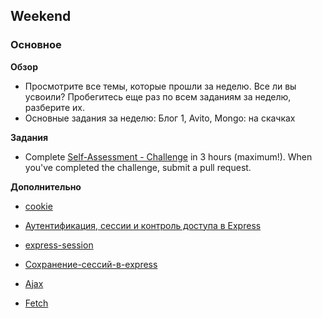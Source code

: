 ## Weekend

### Основное

**Обзор**

- Просмотрите все темы, которые прошли за неделю. Все ли вы усвоили? Пробегитесь еще раз по всем заданиям за неделю, разберите их.
- Основные задания за неделю: Блог 1, Avito, Mongo: на скачках

**Задания**

- Complete [Self-Assessment - Challenge](https://github.com/Elbrus-Bootcamp/self-assessment-rest) in 3 hours
(maximum!). When you've completed the challenge, submit a pull request.


**Дополнительно**

- [cookie](https://learn.javascript.ru/cookie)
- [Аутентификация, сессии и контроль доступа в Express](https://nodeguide.ru/doc/dailyjs-nodepad/node-tutorial-5/)
- [express-session](https://www.npmjs.com/package/express-session)
- [Сохранение-сессий-в-express](https://ru.stackoverflow.com/questions/356045/%D0%A1%D0%BE%D1%85%D1%80%D0%B0%D0%BD%D0%B5%D0%BD%D0%B8%D0%B5-%D1%81%D0%B5%D1%81%D1%81%D0%B8%D0%B9-%D0%B2-express)

- [Ajax](https://learn.javascript.ru/ajax-xmlhttprequest)
- [Fetch](https://learn.javascript.ru/fetch)
